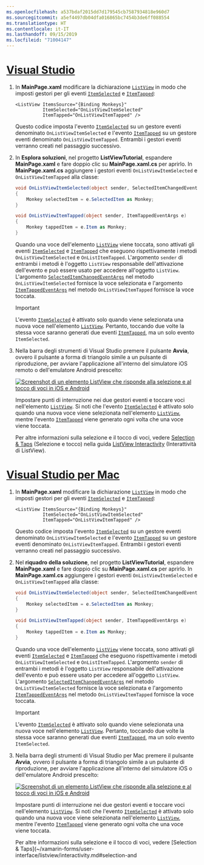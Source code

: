 ```yaml
---
ms.openlocfilehash: a537bdaf2015dd7d179545cb7587934818e960d7
ms.sourcegitcommit: a5ef4497db04dfa016865bc7454b3de6ff088554
ms.translationtype: HT
ms.contentlocale: it-IT
ms.lasthandoff: 09/15/2019
ms.locfileid: "71004147"
---
```

# <a name="visual-studiotabvswin"></a>[Visual Studio](#tab/vswin)

1. In **MainPage.xaml** modificare la dichiarazione [`ListView`](xref:Xamarin.Forms.ListView) in modo che imposti gestori per gli eventi [`ItemSelected`](xref:Xamarin.Forms.ListView.ItemSelected) e [`ItemTapped`](xref:Xamarin.Forms.ListView.ItemTapped):

    ```xaml
    <ListView ItemsSource="{Binding Monkeys}"
              ItemSelected="OnListViewItemSelected"
              ItemTapped="OnListViewItemTapped" />
    ```

    Questo codice imposta l'evento [`ItemSelected`](xref:Xamarin.Forms.ListView.ItemSelected) su un gestore eventi denominato `OnListViewItemSelected` e l'evento [`ItemTapped`](xref:Xamarin.Forms.ListView.ItemTapped) su un gestore eventi denominato `OnListViewItemTapped`. Entrambi i gestori eventi verranno creati nel passaggio successivo.

1. In **Esplora soluzioni**, nel progetto **ListViewTutorial**, espandere **MainPage.xaml** e fare doppio clic su **MainPage.xaml.cs** per aprirlo. In **MainPage.xaml.cs** aggiungere i gestori eventi `OnListViewItemSelected` e `OnListViewItemTapped` alla classe:

    ```csharp
    void OnListViewItemSelected(object sender, SelectedItemChangedEventArgs e)
    {
        Monkey selectedItem = e.SelectedItem as Monkey;
    }

    void OnListViewItemTapped(object sender, ItemTappedEventArgs e)
    {
        Monkey tappedItem = e.Item as Monkey;
    }
    ```

    Quando una voce dell'elemento [`ListView`](xref:Xamarin.Forms.ListView) viene toccata, sono attivati gli eventi [`ItemSelected`](xref:Xamarin.Forms.ListView.ItemSelected) e [`ItemTapped`](xref:Xamarin.Forms.ListView.ItemTapped) che eseguono rispettivamente i metodi `OnListViewItemSelected` e `OnListItemTapped`. L'argomento `sender` di entrambi i metodi è l'oggetto `ListView` responsabile dell'attivazione dell'evento e può essere usato per accedere all'oggetto `ListView`. L'argomento [`SelectedItemChangedEventArgs`](xref:Xamarin.Forms.SelectedItemChangedEventArgs) nel metodo `OnListViewItemSelected` fornisce la voce selezionata e l'argomento [`ItemTappedEventArgs`](xref:Xamarin.Forms.ItemTappedEventArgs) nel metodo `OnListViewItemTapped` fornisce la voce toccata.

    > [!IMPORTANT]
    > L'evento [`ItemSelected`](xref:Xamarin.Forms.ListView.ItemSelected) è attivato solo quando viene selezionata una nuova voce nell'elemento [`ListView`](xref:Xamarin.Forms.ListView). Pertanto, toccando due volte la stessa voce saranno generati due eventi [`ItemTapped`](xref:Xamarin.Forms.ListView.ItemTapped), ma un solo evento `ItemSelected`.

1. Nella barra degli strumenti di Visual Studio premere il pulsante **Avvia**, ovvero il pulsante a forma di triangolo simile a un pulsante di riproduzione, per avviare l'applicazione all'interno del simulatore iOS remoto o dell'emulatore Android prescelto:

    [![Screenshot di un elemento ListView che risponde alla selezione e al tocco di voci in iOS e Android](../images/item-selection.png "Selezione di una voce in un elemento ListView")](../images/item-selection-large.png#lightbox "Selezione di una voce in un elemento ListView")

    Impostare punti di interruzione nei due gestori eventi e toccare voci nell'elemento [`ListView`](xref:Xamarin.Forms.ListView). Si noti che l'evento [`ItemSelected`](xref:Xamarin.Forms.ListView.ItemSelected) è attivato solo quando una nuova voce viene selezionata nell'elemento [`ListView`](xref:Xamarin.Forms.ListView), mentre l'evento [`ItemTapped`](xref:Xamarin.Forms.ListView.ItemTapped) viene generato ogni volta che una voce viene toccata.

    Per altre informazioni sulla selezione e il tocco di voci, vedere [Selection & Taps](~/xamarin-forms/user-interface/listview/interactivity.md#selection-and-taps) (Selezione e tocco) nella guida [ListView Interactivity](~/xamarin-forms/user-interface/listview/interactivity.md) (Interattività di ListView).

# <a name="visual-studio-for-mactabvsmac"></a>[Visual Studio per Mac](#tab/vsmac)

1. In **MainPage.xaml** modificare la dichiarazione [`ListView`](xref:Xamarin.Forms.ListView) in modo che imposti gestori per gli eventi [`ItemSelected`](xref:Xamarin.Forms.ListView.ItemSelected) e [`ItemTapped`](xref:Xamarin.Forms.ListView.ItemTapped):

    ```xaml
    <ListView ItemsSource="{Binding Monkeys}"
              ItemSelected="OnListViewItemSelected"
              ItemTapped="OnListViewItemTapped" />
    ```

    Questo codice imposta l'evento [`ItemSelected`](xref:Xamarin.Forms.ListView.ItemSelected) su un gestore eventi denominato `OnListViewItemSelected` e l'evento [`ItemTapped`](xref:Xamarin.Forms.ListView.ItemTapped) su un gestore eventi denominato `OnListViewItemTapped`. Entrambi i gestori eventi verranno creati nel passaggio successivo.

1. Nel **riquadro della soluzione**, nel progetto **ListViewTutorial**, espandere **MainPage.xaml** e fare doppio clic su **MainPage.xaml.cs** per aprirlo. In **MainPage.xaml.cs** aggiungere i gestori eventi `OnListViewItemSelected` e `OnListViewItemTapped` alla classe:

    ```csharp
    void OnListViewItemSelected(object sender, SelectedItemChangedEventArgs e)
    {
        Monkey selectedItem = e.SelectedItem as Monkey;
    }

    void OnListViewItemTapped(object sender, ItemTappedEventArgs e)
    {
        Monkey tappedItem = e.Item as Monkey;
    }
    ```

    Quando una voce dell'elemento [`ListView`](xref:Xamarin.Forms.ListView) viene toccata, sono attivati gli eventi [`ItemSelected`](xref:Xamarin.Forms.ListView.ItemSelected) e [`ItemTapped`](xref:Xamarin.Forms.ListView.ItemTapped) che eseguono rispettivamente i metodi `OnListViewItemSelected` e `OnListItemTapped`. L'argomento `sender` di entrambi i metodi è l'oggetto `ListView` responsabile dell'attivazione dell'evento e può essere usato per accedere all'oggetto `ListView`. L'argomento [`SelectedItemChangedEventArgs`](xref:Xamarin.Forms.SelectedItemChangedEventArgs) nel metodo `OnListViewItemSelected` fornisce la voce selezionata e l'argomento [`ItemTappedEventArgs`](xref:Xamarin.Forms.ItemTappedEventArgs) nel metodo `OnListViewItemTapped` fornisce la voce toccata.

    > [!IMPORTANT]
    > L'evento [`ItemSelected`](xref:Xamarin.Forms.ListView.ItemSelected) è attivato solo quando viene selezionata una nuova voce nell'elemento [`ListView`](xref:Xamarin.Forms.ListView). Pertanto, toccando due volte la stessa voce saranno generati due eventi [`ItemTapped`](xref:Xamarin.Forms.ListView.ItemTapped), ma un solo evento `ItemSelected`.

1. Nella barra degli strumenti di Visual Studio per Mac premere il pulsante **Avvia**, ovvero il pulsante a forma di triangolo simile a un pulsante di riproduzione, per avviare l'applicazione all'interno del simulatore iOS o dell'emulatore Android prescelto:

    [![Screenshot di un elemento ListView che risponde alla selezione e al tocco di voci in iOS e Android](../images/item-selection.png "Selezione di una voce in un elemento ListView")](../images/item-selection-large.png#lightbox "Selezione di una voce in un elemento ListView")

    Impostare punti di interruzione nei due gestori eventi e toccare voci nell'elemento [`ListView`](xref:Xamarin.Forms.ListView). Si noti che l'evento [`ItemSelected`](xref:Xamarin.Forms.ListView.ItemSelected) è attivato solo quando una nuova voce viene selezionata nell'elemento [`ListView`](xref:Xamarin.Forms.ListView), mentre l'evento [`ItemTapped`](xref:Xamarin.Forms.ListView.ItemTapped) viene generato ogni volta che una voce viene toccata.

    Per altre informazioni sulla selezione e il tocco di voci, vedere [Selection & Taps](~/xamarin-forms/user-interface/listview/interactivity.md#selection-and
